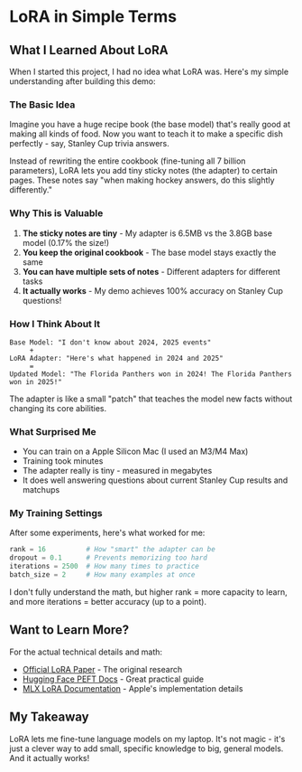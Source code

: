 # LoRA in Simple Terms

## What I Learned About LoRA

When I started this project, I had no idea what LoRA was. Here's my simple
understanding after building this demo:

### The Basic Idea

Imagine you have a huge recipe book (the base model) that's really good at
making all kinds of food. Now you want to teach it to make a specific dish
perfectly - say, Stanley Cup trivia answers.

Instead of rewriting the entire cookbook (fine-tuning all 7 billion parameters),
LoRA lets you add tiny sticky notes (the adapter) to certain pages. These notes
say "when making hockey answers, do this slightly differently."

### Why This is Valuable

1. **The sticky notes are tiny** - My adapter is 6.5MB vs the 3.8GB base model
   (0.17% the size!)
2. **You keep the original cookbook** - The base model stays exactly the same
3. **You can have multiple sets of notes** - Different adapters for different
   tasks
4. **It actually works** - My demo achieves 100% accuracy on Stanley Cup
   questions!

### How I Think About It

```
Base Model: "I don't know about 2024, 2025 events"
     +
LoRA Adapter: "Here's what happened in 2024 and 2025"
     =
Updated Model: "The Florida Panthers won in 2024! The Florida Panthers won in 2025!"
```

The adapter is like a small "patch" that teaches the model new facts without
changing its core abilities.

### What Surprised Me

- You can train on a Apple Silicon Mac (I used an M3/M4 Max)
- Training took minutes
- The adapter really is tiny - measured in megabytes
- It does well answering questions about current Stanley Cup results and
  matchups

### My Training Settings

After some experiments, here's what worked for me:

```python
rank = 16          # How "smart" the adapter can be
dropout = 0.1      # Prevents memorizing too hard
iterations = 2500  # How many times to practice
batch_size = 2     # How many examples at once
```

I don't fully understand the math, but higher rank = more capacity to learn, and
more iterations = better accuracy (up to a point).

## Want to Learn More?

For the actual technical details and math:

- [Official LoRA Paper](https://arxiv.org/abs/2106.09685) - The original
  research
- [Hugging Face PEFT Docs](https://huggingface.co/docs/peft/conceptual_guides/lora) -
  Great practical guide
- [MLX LoRA Documentation](https://github.com/ml-explore/mlx-examples/tree/main/lora) -
  Apple's implementation details

## My Takeaway

LoRA lets me fine-tune language models on my laptop. It's not magic - it's just
a clever way to add small, specific knowledge to big, general models. And it
actually works!
